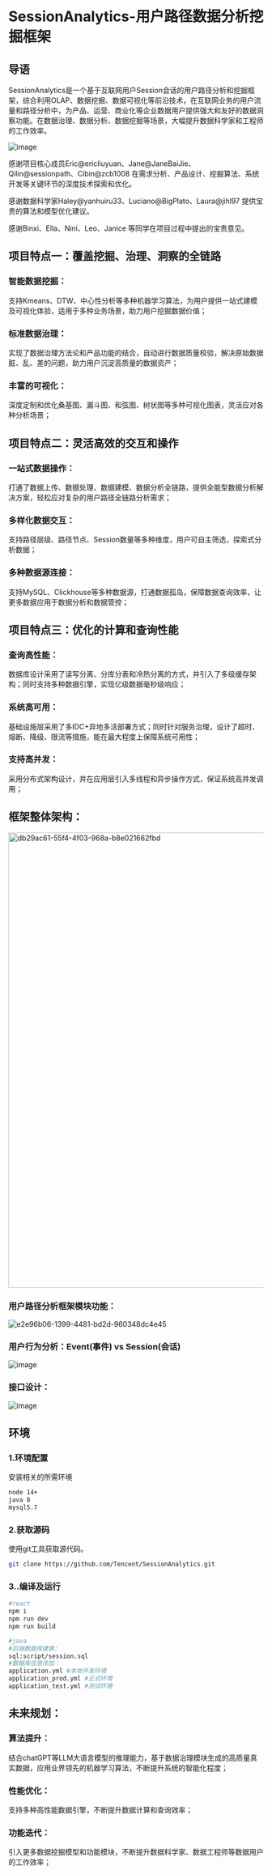 # SessionAnalytics-用户路径数据分析挖掘框架

## 导语
SessionAnalytics是一个基于互联网用户Session会话的用户路径分析和挖掘框架，综合利用OLAP、数据挖掘、数据可视化等前沿技术，在互联网业务的用户流量和路径分析中，为产品、运营、商业化等企业数据用户提供强大和友好的数据洞察功能。在数据治理、数据分析、数据挖掘等场景，大幅提升数据科学家和工程师的工作效率。


![image](https://user-images.githubusercontent.com/34958046/234169685-008a60b0-ebb8-48c8-acbb-ae6a4f569b69.png)



感谢项目核心成员Eric@ericliuyuan、Jane@JaneBaiJie、Qilin@sessionpath、Cibin@zcb1008 在需求分析、产品设计、挖掘算法、系统开发等关键环节的深度技术探索和优化。

感谢数据科学家Haley@yanhuiru33、Luciano@BigPlato、Laura@jihl97 提供宝贵的算法和模型优化建议。

感谢Binxi、Ella、Nini、Leo、Janice 等同学在项目过程中提出的宝贵意见。

## 项目特点一：覆盖挖掘、治理、洞察的全链路

### 智能数据挖掘：
支持Kmeans、DTW、中心性分析等多种机器学习算法，为用户提供一站式建模及可视化体验，适用于多种业务场景，助力用户挖掘数据价值；

### 标准数据治理：
实现了数据治理方法论和产品功能的结合，自动进行数据质量校验，解决原始数据脏、乱、差的问题，助力用户沉淀高质量的数据资产；

### 丰富的可视化：
深度定制和优化桑基图、漏斗图、和弦图、树状图等多种可视化图表，灵活应对各种分析场景；



## 项目特点二：灵活高效的交互和操作

### 一站式数据操作：
打通了数据上传、数据处理、数据建模、数据分析全链路，提供全能型数据分析解决方案，轻松应对复杂的用户路径全链路分析需求；

### 多样化数据交互：
支持路径层级、路径节点、Session数量等多种维度，用户可自主筛选，探索式分析数据；


### 多种数据源连接：
支持MySQL、Clickhouse等多种数据源，打通数据孤岛，保障数据查询效率，让更多数据应用于数据分析和数据管控；



## 项目特点三：优化的计算和查询性能

### 查询高性能：
数据库设计采用了读写分离、分库分表和冷热分离的方式，并引入了多级缓存架构；同时支持多种数据引擎，实现亿级数据毫秒级响应；

### 系统高可用：
基础设施层采用了多IDC+异地多活部署方式；同时针对服务治理，设计了超时、熔断、降级、限流等措施，能在最大程度上保障系统可用性；

### 支持高并发：
采用分布式架构设计，并在应用层引入多线程和异步操作方式，保证系统高并发调用；


## 框架整体架构：

<img width="900" alt="db29ac61-55f4-4f03-968a-b8e021662fbd" src="https://user-images.githubusercontent.com/34958046/226226307-b2d88d5f-c0e1-41a4-91d6-59c7b2fee8e7.png">

### 用户路径分析框架模块功能：

![e2e96b06-1399-4481-bd2d-960348dc4e45](https://user-images.githubusercontent.com/34958046/233818678-8c4899e7-67b8-4460-b65c-f3e12bbaab9d.png)


### 用户行为分析：Event(事件) vs Session(会话)

![image](https://user-images.githubusercontent.com/34958046/233310766-888425d9-b772-4655-9d6b-9b0212b5e0f6.png)


### 接口设计：

![image](https://user-images.githubusercontent.com/34958046/226226390-57b3e81d-73a3-40a7-bd21-d5addb863dbc.png)



## 环境

### 1.环境配置
安装相关的所需环境
```bash
node 14+
java 8
mysql5.7 
```
### 2.获取源码
使用git工具获取源代码。

```bash
git clone https://github.com/Tencent/SessionAnalytics.git
```
### 3..编译及运行

```bash
#react
npm i 
npm run dev
npm run build

#java
#后端数据库建表:
sql:script/session.sql 
#数据库信息添加：
application.yml #本地开发环境   
application_prod.yml #正式环境   
application_test.yml #测试环境
```


## 未来规划：

### 算法提升：
结合chatGPT等LLM大语言模型的推理能力，基于数据治理模块生成的高质量真实数据，应用业界领先的机器学习算法，不断提升系统的智能化程度；

### 性能优化：
支持多种高性能数据引擎，不断提升数据计算和查询效率；

### 功能迭代：
引入更多数据挖掘模型和功能模块，不断提升数据科学家、数据工程师等数据用户的工作效率；

